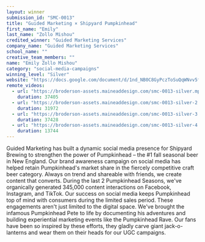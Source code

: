 ```yaml
---
layout: winner
submission_id: "SMC-0013"
title: "Guided Marketing × Shipyard Pumpkinhead"
first_name: "Emily"
last_name: "Zollo Mishou"
credited_winner: "Guided Marketing Services"
company_name: "Guided Marketing Services"
school_name: ""
creative_team_members: ""
name: "Emily Zollo Mishou"
category: "social-media-campaigns"
winning_level: "Silver"
website: "https://docs.google.com/document/d/1nd_NB0C8GyPczToSuQqWNvv5fHKuNi3LSfFYFSCh84A/edit?usp=sharing"
remote_videos:
  - url: "https://broderson-assets.maineaddesign.com/smc-0013-silver.mp4"
    duration: 37405
  - url: "https://broderson-assets.maineaddesign.com/smc-0013-silver-2.mp4"
    duration: 31972
  - url: "https://broderson-assets.maineaddesign.com/smc-0013-silver-3.mp4"
    duration: 37428
  - url: "https://broderson-assets.maineaddesign.com/smc-0013-silver-4.mp4"
    duration: 13744
---
```


Guided Marketing has built a dynamic social media presence for Shipyard Brewing to strengthen the power of Pumpkinhead – the #1 fall seasonal beer in New England. Our brand awareness campaign on social media has helped retain Pumpkinhead's market share in the fiercely competitive craft beer category. Always on trend and shareable with friends, we create content that converts. During the last 2 Pumpkinhead Seasons, we've organically generated 345,000 content interactions on Facebook, Instagram, and TikTok. Our success on social media keeps Pumpkinhead top of mind with consumers during the limited sales period. These engagements aren't just limited to the digital space. We've brought the infamous Pumpkinhead Pete to life by documenting his adventures and building experiential marketing events like the Pumpkinhead Rave. Our fans have been so inspired by these efforts, they gladly carve giant jack-o-lanterns and wear them on their heads for our UGC campaigns.
